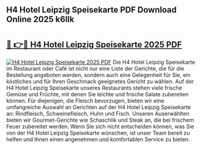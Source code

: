 ## H4 Hotel Leipzig Speisekarte PDF Download Online 2025 k6llk

# <h2><a href="http://gc9gbz.nevu.top/?p=H4+Hotel+Leipzig+Speisekarte">🔗 👉🔴 H4 Hotel Leipzig Speisekarte 2025 PDF</a></h2>

[![H4 Hotel Leipzig Speisekarte 2025 PDF](https://i.imgur.com/dBaPXMq.png)](http://gc9gbz.nevu.top/?p=H4+Hotel+Leipzig+Speisekarte)
Die H4 Hotel Leipzig Speisekarte im Restaurant oder Café ist nicht nur eine Liste der Gerichte, die für die Bestellung angeboten werden, sondern auch eine Gelegenheit für Sie, ein köstliches und für Ihren Geschmack geeignetes Gericht zu wählen. Auf der H4 Hotel Leipzig Speisekarte unseres Restaurants stehen viele frische Gemüse und Früchte, mit denen Sie leichte und frische Salate zubereiten können. Für diejenigen, die Fleisch bevorzugen, bieten wir eine umfangreiche Auswahl an Gerichten auf der H4 Hotel Leipzig Speisekarte an: Rindfleisch, Schweinefleisch, Huhn und Fisch. Unseren Auserwählten bieten wir Gourmet-Gerichte wie Schaschlik und Steak an, die bei frischem Feuer zubereitet werden. Wenn Sie sich nicht entscheiden können, was Sie von der H4 Hotel Leipzig Speisekarte wünschen, ist unser Team bereit zu helfen und Ihnen einen angenehmen und komfortablen Service zu bieten.
